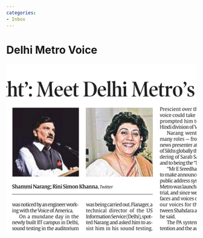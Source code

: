 ```yaml
---
categories:
- Inbox
---
```

# Delhi Metro Voice

![](../files/c7e8286c-3f7f-4553-b586-107193d56528.jpg)